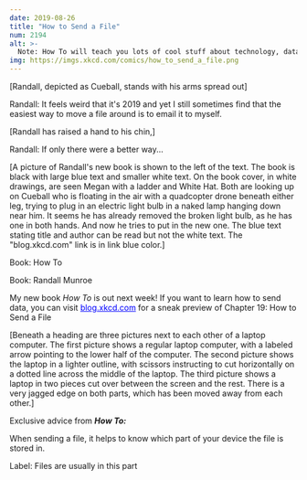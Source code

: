 ```yaml
---
date: 2019-08-26
title: "How to Send a File"
num: 2194
alt: >-
  Note: How To will teach you lots of cool stuff about technology, data storage, butterfly migration, and more. Also you will never see your files again.
img: https://imgs.xkcd.com/comics/how_to_send_a_file.png
---
```

[Randall, depicted as Cueball, stands with his arms spread out]

Randall: It feels weird that it's 2019 and yet I still sometimes find that the easiest way to move a file around is to email it to myself.

[Randall has raised a hand to his chin,]

Randall: If only there were a better way...

[A picture of Randall's new book is shown to the left of the text. The book is black with large blue text and smaller white text. On the book cover, in white drawings, are seen Megan with a ladder and White Hat. Both are looking up on Cueball who is floating in the air with a quadcopter drone beneath either leg, trying to plug in an electric light bulb in a naked lamp hanging down near him. It seems he has already removed the broken light bulb, as he has one in both hands. And now he tries to put in the new one. The blue text stating title and author can be read but not the white text. The "blog.xkcd.com" link is in link blue color.]

Book: How To

Book: Randall Munroe

My new book *How To* is out next week! If you want to learn how to send data, you can visit <font color="blue"><u>blog.xkcd.com</u></font> for a sneak preview of Chapter 19: How to Send a File

[Beneath a heading are three pictures next to each other of a laptop computer. The first picture shows a regular laptop computer, with a labeled arrow pointing to the lower half of the computer. The second picture shows the laptop in a lighter outline, with scissors instructing to cut horizontally on a dotted line across the middle of the laptop. The third picture shows a laptop in two pieces cut over between the screen and the rest. There is a very jagged edge on both parts, which has been moved away from each other.]

Exclusive advice from ***How To:***

When sending a file, it helps to know which part of your device the file is stored in.

Label: Files are usually in this part
